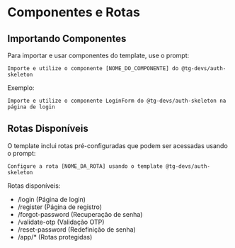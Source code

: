 # Componentes e Rotas

## Importando Componentes
Para importar e usar componentes do template, use o prompt:
```
Importe e utilize o componente [NOME_DO_COMPONENTE] do @tg-devs/auth-skeleton
```

Exemplo:
```
Importe e utilize o componente LoginForm do @tg-devs/auth-skeleton na página de login
```

## Rotas Disponíveis
O template inclui rotas pré-configuradas que podem ser acessadas usando o prompt:
```
Configure a rota [NOME_DA_ROTA] usando o template @tg-devs/auth-skeleton
```

Rotas disponíveis:
- /login (Página de login)
- /register (Página de registro)
- /forgot-password (Recuperação de senha)
- /validate-otp (Validação OTP)
- /reset-password (Redefinição de senha)
- /app/* (Rotas protegidas)